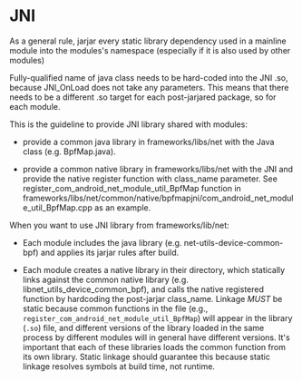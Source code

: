 # JNI
As a general rule, jarjar every static library dependency used in a mainline module into the
modules's namespace (especially if it is also used by other modules)

Fully-qualified name of java class needs to be hard-coded into the JNI .so, because JNI_OnLoad
does not take any parameters. This means that there needs to be a different .so target for each
post-jarjared package, so for each module.

This is the guideline to provide JNI library shared with modules:

* provide a common java library in frameworks/libs/net with the Java class (e.g. BpfMap.java).

* provide a common native library in frameworks/libs/net with the JNI and provide the native
  register function with class_name parameter. See register_com_android_net_module_util_BpfMap
  function in frameworks/libs/net/common/native/bpfmapjni/com_android_net_module_util_BpfMap.cpp
  as an example.

When you want to use JNI library from frameworks/lib/net:

* Each module includes the java library (e.g. net-utils-device-common-bpf) and applies its jarjar
  rules after build.

* Each module creates a native library in their directory, which statically links against the
  common native library (e.g. libnet_utils_device_common_bpf), and calls the native registered
  function by hardcoding the post-jarjar class_name. Linkage *MUST* be static because common
  functions in the file (e.g., `register_com_android_net_module_util_BpfMap`) will appear in the
  library (`.so`) file, and different versions of the library loaded in the same process by
  different modules will in general have different versions. It's important that each of these
  libraries loads the common function from its own library. Static linkage should guarantee this
  because static linkage resolves symbols at build time, not runtime.
